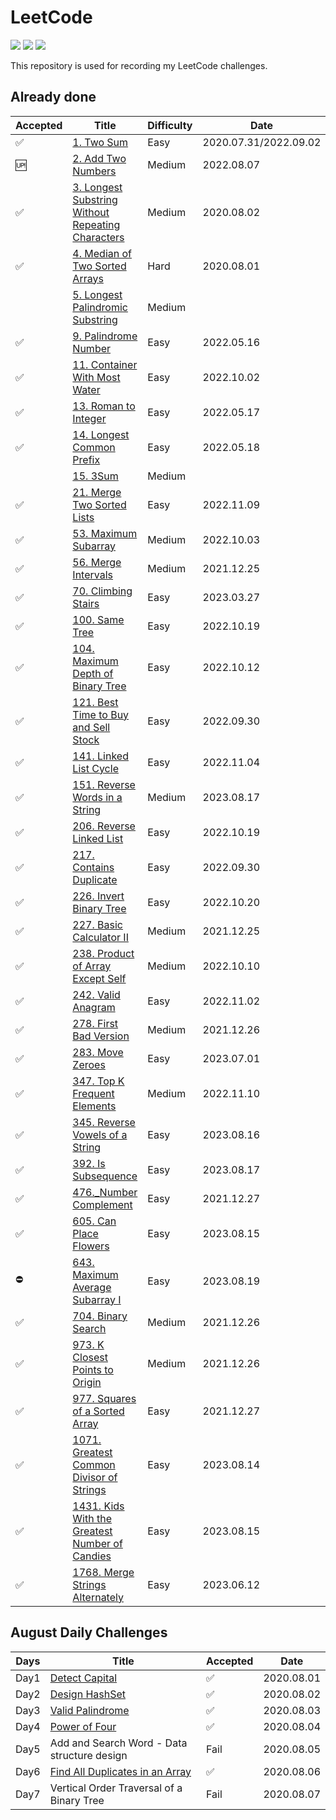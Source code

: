# LeetCode 
[![](https://img.shields.io/badge/Language-Python3%20&%20Go-blue)](./README.md) [![](https://img.shields.io/badge/Status-Updating-lightgrey)](./README.md) [![](https://img.shields.io/badge/Daily%20Challenge-In%20Progress-red)](https://leetcode.com/explore/challenge/card/august-leetcoding-challenge) 

This repository is used for recording my LeetCode challenges.

## Already done

| **Accepted** | **Title** | **Difficulty** | **Date** | Language |
| -------- | --------- | --------- | --------- | --------- |
| ✅ | [1. Two Sum](https://leetcode.com/problems/two-sum) | Easy | 2020.07.31/2022.09.02 | Python |
| 🆙 | [2. Add Two Numbers](https://leetcode.com/problems/add-two-numbers) | Medium | 2022.08.07 | Python |
| ✅ | [3. Longest Substring Without Repeating Characters](https://leetcode.com/problems/longest-substring-without-repeating-characters) | Medium | 2020.08.02 | Python |
| ✅ | [4. Median of Two Sorted Arrays](https://leetcode.com/problems/median-of-two-sorted-arrays) | Hard | 2020.08.01 | Python |
|  | [5. Longest Palindromic Substring](https://leetcode.com/problems/longest-palindromic-substring) | Medium |  |  |
| ✅ | [9. Palindrome Number](https://leetcode.com/problems/palindrome-number/) | Easy | 2022.05.16 | Go |
| ✅ | [11. Container With Most Water](https://leetcode.com/problems/container-with-most-water/) | Easy | 2022.10.02 | Python |
| ✅ | [13. Roman to Integer](https://leetcode.com/problems/roman-to-integer/) | Easy | 2022.05.17 | Go |
| ✅ | [14. Longest Common Prefix](https://leetcode.com/problems/longest-common-prefix/) | Easy | 2022.05.18 | Python / Go |
|  | [15. 3Sum](https://leetcode.com/problems/3sum/) | Medium |  |  |
| ✅ | [21. Merge Two Sorted Lists](https://leetcode.com/problems/merge-two-sorted-lists/) | Easy | 2022.11.09 | Python |
| ✅ | [53. Maximum Subarray](https://leetcode.com/problems/maximum-subarray/) | Medium | 2022.10.03 | Python |
| ✅ | [56. Merge Intervals](https://leetcode.com/problems/merge-intervals/) | Medium | 2021.12.25 | Python |
| ✅ | [70. Climbing Stairs](https://leetcode.com/problems/climbing-stairs/description/) | Easy | 2023.03.27 | Python |
| ✅ | [100. Same Tree](https://leetcode.com/problems/same-tree/) | Easy | 2022.10.19 | Python |
| ✅ | [104. Maximum Depth of Binary Tree](https://leetcode.com/problems/maximum-depth-of-binary-tree/) | Easy | 2022.10.12 | Python |
| ✅ | [121. Best Time to Buy and Sell Stock](https://leetcode.com/problems/best-time-to-buy-and-sell-stock/) | Easy | 2022.09.30 | Python |
| ✅ | [141. Linked List Cycle](https://leetcode.com/problems/linked-list-cycle/) | Easy | 2022.11.04 | Python |
| ✅ | [151. Reverse Words in a String](https://leetcode.com/problems/reverse-words-in-a-string/) | Medium | 2023.08.17 | Python |
| ✅ | [206. Reverse Linked List](https://leetcode.com/problems/reverse-linked-list/) | Easy | 2022.10.19 | Python |
| ✅ | [217. Contains Duplicate](https://leetcode.com/problems/contains-duplicate/) | Easy | 2022.09.30 | Python |
| ✅ | [226. Invert Binary Tree](https://leetcode.com/problems/invert-binary-tree/) | Easy | 2022.10.20 | Python |
| ✅ | [227. Basic Calculator II](https://leetcode.com/problems/basic-calculator-ii/) | Medium | 2021.12.25 | Python |
| ✅ | [238. Product of Array Except Self](https://leetcode.com/problems/product-of-array-except-self/) | Medium | 2022.10.10 | Python |
| ✅ | [242. Valid Anagram](https://leetcode.com/problems/valid-anagram/) | Easy | 2022.11.02 | Python |
| ✅ | [278. First Bad Version](https://leetcode.com/problems/first-bad-version/) | Medium | 2021.12.26 | Python |
| ✅ | [283. Move Zeroes](https://leetcode.com/problems/move-zeroes/description/?envType=study-plan-v2&envId=leetcode-75) | Easy | 2023.07.01 | Python |
| ✅ | [347. Top K Frequent Elements](https://leetcode.com/problems/top-k-frequent-elements/) | Medium | 2022.11.10 | Python |
| ✅ | [345. Reverse Vowels of a String](https://leetcode.com/problems/reverse-vowels-of-a-string/) | Easy | 2023.08.16 | Python |
| ✅ | [392. Is Subsequence](https://leetcode.com/problems/is-subsequence/) | Easy | 2023.08.17 | Python |
| ✅ | [476._Number Complement](https://leetcode.com/problems/number-complement/) | Easy | 2021.12.27 | Python |
| ✅ | [605. Can Place Flowers](https://leetcode.com/problems/can-place-flowers/) | Easy | 2023.08.15 | Python |
| ⛔ | [643. Maximum Average Subarray I](https://leetcode.com/problems/maximum-average-subarray-i/) | Easy | 2023.08.19 | Python |
| ✅ | [704. Binary Search](https://leetcode.com/problems/binary-search/) | Medium | 2021.12.26 | Python |
| ✅ | [973. K Closest Points to Origin](https://leetcode.com/problems/k-closest-points-to-origin/) | Medium | 2021.12.26 | Python |
| ✅ | [977. Squares of a Sorted Array](https://leetcode.com/problems/squares-of-a-sorted-array/) | Easy | 2021.12.27 | Python |
| ✅            | [1071. Greatest Common Divisor of Strings](https://leetcode.com/problems/greatest-common-divisor-of-strings/) | Easy           | 2023.08.14            | Python      |
| ✅ | [1431. Kids With the Greatest Number of Candies](https://leetcode.com/problems/kids-with-the-greatest-number-of-candies/) | Easy | 2023.08.15 | Python |
| ✅ | [1768. Merge Strings Alternately](https://leetcode.com/problems/merge-strings-alternately/) | Easy | 2023.06.12 | Python |


## August Daily Challenges

| Days | **Title** | **Accepted** | **Date** |
| -------- | --------- | --------- | --------- |
| Day1 | [Detect Capital](./August_LeetCoding_Challenge/day1.py) | ✅ | 2020.08.01 |
| Day2 | [Design HashSet](./August_LeetCoding_Challenge/day2.py) | ✅ | 2020.08.02 |
| Day3 | [Valid Palindrome](./August_LeetCoding_Challenge/day3.py) | ✅ | 2020.08.03 |
| Day4 | [Power of Four](./August_LeetCoding_Challenge/day4.py) | ✅ | 2020.08.04 |
| Day5 | Add and Search Word - Data structure design | Fail | 2020.08.05 |
| Day6 | [Find All Duplicates in an Array](./August_LeetCoding_Challenge/day6.py) | ✅ | 2020.08.06 |
| Day7 | Vertical Order Traversal of a Binary Tree | Fail | 2020.08.07 |
